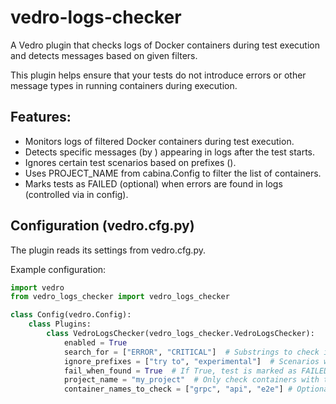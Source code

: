 # vedro-logs-checker

A Vedro plugin that checks logs of Docker containers during test execution and detects messages based on given filters.

This plugin helps ensure that your tests do not introduce errors or other message types in running containers during execution.

## Features:
- Monitors logs of filtered Docker containers during test execution.
- Detects specific messages (by <substring>) appearing in logs after the test starts.
- Ignores certain test scenarios based on prefixes (<prefix>).
- Uses PROJECT_NAME from cabina.Config to filter the list of containers.
- Marks tests as FAILED (optional) when errors are found in logs (controlled via <flag> in config).

## Configuration (vedro.cfg.py)
The plugin reads its settings from vedro.cfg.py.

Example configuration:
```python
import vedro
from vedro_logs_checker import vedro_logs_checker

class Config(vedro.Config):
    class Plugins:
        class VedroLogsChecker(vedro_logs_checker.VedroLogsChecker):
            enabled = True
            search_for = ["ERROR", "CRITICAL"]  # Substrings to check in logs
            ignore_prefixes = ["try to", "experimental"]  # Scenarios with these prefixes will be ignored
            fail_when_found = True  # If True, test is marked as FAILED when substrings are found
            project_name = "my_project"  # Only check containers with this substring in the name. To check all running containers just don't specify the value
            container_names_to_check = ["grpc", "api", "e2e"] # Optional way to filter containers by name. To check all containers with "project_name" in name just don't specify the value

```